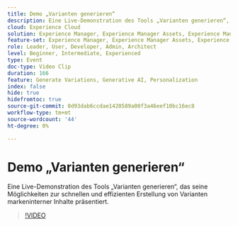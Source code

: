```yaml
---
title: Demo „Varianten generieren“
description: Eine Live-Demonstration des Tools „Varianten generieren“, das seine Möglichkeiten zur schnellen und effizienten Erstellung von Varianten markeninterner Inhalte präsentiert.
cloud: Experience Cloud
solution: Experience Manager, Experience Manager Assets, Experience Manager Forms, Experience Manager Sites, Sensei
feature-set: Experience Manager, Experience Manager Assets, Experience Manager Forms, Experience Manager Sites
role: Leader, User, Developer, Admin, Architect
level: Beginner, Intermediate, Experienced
type: Event
doc-type: Video Clip
duration: 166
feature: Generate Variations, Generative AI, Personalization
index: false
hide: true
hidefromtoc: true
source-git-commit: 0d93dab6ccdae1420589a00f3a46eef10bc16ec8
workflow-type: tm+mt
source-wordcount: '44'
ht-degree: 0%

---
```



# Demo „Varianten generieren“

Eine Live-Demonstration des Tools „Varianten generieren“, das seine Möglichkeiten zur schnellen und effizienten Erstellung von Varianten markeninterner Inhalte präsentiert.

>[!VIDEO](https://video.tv.adobe.com/v/3459233/?learn=on&enablevpops)
